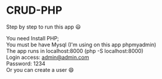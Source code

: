 # CRUD-PHP
Step by step to run this app 😃

 You need Install PHP; <br>
 You must be have Mysql (I'm using on this app phpmyadmin) <br>
 The app runs in localhost:8000 (php -S localhost:8000)  <br>
 Login access: admin@admin.com <br>
 Password: 1234 <br>
 Or you can create a user 😄
